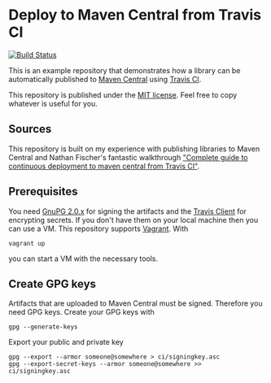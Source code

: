 # Deploy to Maven Central from Travis CI

[![Build Status](https://travis-ci.com/stefanbirkner/travis-deploy-to-maven-central.svg?branch=master)](https://travis-ci.com/stefanbirkner/travis-deploy-to-maven-central)

This is an example repository that demonstrates how a library can be
automatically published to [Maven Central](https://search.maven.org/) using
[Travis CI](https://travis-ci.com).

This repository is published under the
[MIT license](http://opensource.org/licenses/MIT). Feel free to copy whatever
is useful for you.


## Sources

This repository is built on my experience with publishing libraries to Maven
Central and Nathan Fischer's fantastic walkthrough ["Complete guide to
continuous deployment to maven central from Travis CI"](http://www.debonair.io/post/maven-cd/).


## Prerequisites

You need [GnuPG 2.0.x](https://gnupg.org/) for signing the artifacts and the
[Travis Client](https://github.com/travis-ci/travis.rb#readme) for encrypting
secrets. If you don't have them on your local machine then you can use a VM.
This repository supports [Vagrant](https://www.vagrantup.com/). With

    vagrant up

you can start a VM with the necessary tools.


## Create GPG keys

Artifacts that are uploaded to Maven Central must be signed. Therefore you need
GPG keys. Create your GPG keys with

    gpg --generate-keys

Export your public and private key

    gpg --export --armor someone@somewhere > ci/signingkey.asc
    gpg --export-secret-keys --armor someone@somewhere >> ci/signingkey.asc

